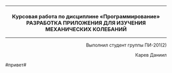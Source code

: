 
---
<h3  align="center">Курсовая работа по дисциплине «Программирование»<br> РАЗРАБОТКА ПРИЛОЖЕНИЯ ДЛЯ ИЗУЧЕНИЯ МЕХАНИЧЕСКИХ КОЛЕБАНИЙ</h3>

---
<p  align="right">Выполнил студент группы ПИ-201(2)  </p>
<p  align="right">Карев Даниил   </p>

#привет#
